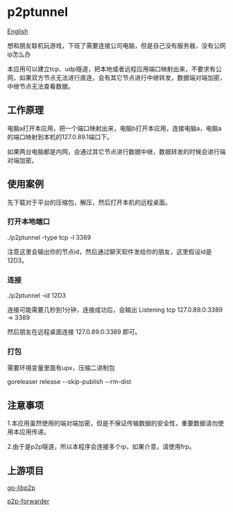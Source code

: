# p2ptunnel

[English](./README.en.md)

想和朋友联机玩游戏，下班了需要连接公司电脑，但是自己没有服务器，没有公网ip怎么办

本应用可以建立tcp、udp隧道，把本地或者远程应用端口映射出来，不要求有公网，如果双方节点无法进行直连，会有其它节点进行中继转发，数据端对端加密，中继节点无法查看数据。

## 工作原理

电脑a打开本应用，把一个端口映射出来，电脑b打开本应用，连接电脑a，电脑a的端口映射到本机的127.0.89.1端口下。

如果两台电脑都是内网，会通过其它节点进行数据中继，数据转发的时候会进行端对端加密。

## 使用案例

先下载对于平台的压缩包，解压，然后打开本机的远程桌面。

### 打开本地端口
./p2ptunnel -type tcp -l 3389

注意这里会输出你的节点id，然后通过聊天软件发给你的朋友，这里假设id是12D3。

### 连接
./p2ptunnel -id 12D3

连接可能需要几秒到1分钟，连接成功后，会输出 Listening tcp 127.0.89.0:3389 -> 3389

然后朋友在远程桌面连接 127.0.89.0:3389 即可。


### 打包

需要环境变量里面有upx，压缩二进制包

goreleaser release --skip-publish  --rm-dist

## 注意事项

1.本应用虽然使用的端对端加密，但是不保证传输数据的安全性，重要数据请勿使用本应用传递。

2.由于是p2p隧道，所以本程序会连接多个ip，如果介意，请使用frp。

## 上游项目

[go-libp2p](https://github.com/libp2p/go-libp2p)

[p2p-forwarder](https://github.com/nickname32/p2p-forwarder)